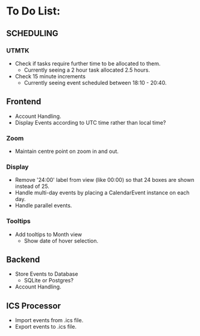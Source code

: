 # To Do List:

## SCHEDULING

### UTMTK
- Check if tasks require further time to be allocated to them.
  - Currently seeing a 2 hour task allocated 2.5 hours.
- Check 15 minute increments
  - Currently seeing event scheduled between 18:10 - 20:40.

## Frontend
- Account Handling.
- Display Events according to UTC time rather than local time?

### Zoom
- Maintain centre point on zoom in and out.

### Display
- Remove '24:00' label from view (like 00:00) so that 24 boxes are shown instead of 25.
- Handle multi-day events by placing a CalendarEvent instance on each day.
- Handle parallel events.

### Tooltips
- Add tooltips to Month view
  - Show date of hover selection.

## Backend
- Store Events to Database
  - SQLite or Postgres?
- Account Handling.

## ICS Processor
- Import events from .ics file.
- Export events to .ics file.
